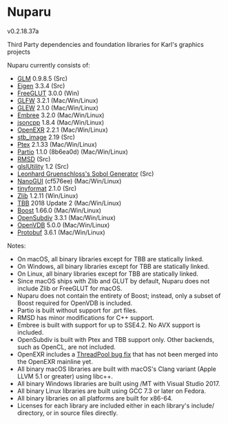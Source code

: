 Nuparu
======

v0.2.18.37a

Third Party dependencies and foundation libraries for Karl's graphics projects

Nuparu currently consists of:

* [GLM](http://glm.g-truc.net) 0.9.8.5 (Src)
* [Eigen](http://eigen.tuxfamily.org/) 3.3.4 (Src)
* [FreeGLUT](http://freeglut.sourceforge.net) 3.0.0 (Win)
* [GLFW](http://www.glfw.org) 3.2.1 (Mac/Win/Linux)
* [GLEW](https://github.com/nigels-com/glew) 2.1.0 (Mac/Win/Linux)
* [Embree](https://embree.github.io) 3.2.0 (Mac/Win/Linux)
* [jsoncpp](https://github.com/open-source-parsers/jsoncpp) 1.8.4 (Mac/Win/Linux)
* [OpenEXR](http://www.openexr.com) 2.2.1 (Mac/Win/Linux)
* [stb_image](https://github.com/nothings/stb) 2.19 (Src)
* [Ptex](http://ptex.us) 2.1.33 (Mac/Win/Linux)
* [Partio](https://www.disneyanimation.com/technology/partio.html) 1.1.0 (8b6ea0d) (Mac/Win/Linux)
* [RMSD](http://boscoh.com/code/) (Src)
* [glslUtility](https://github.com/CIS565-Fall-2012/Project0-Cuda-Checker/blob/master/HW0_MAC/src/glslUtility.cpp) 1.2 (Src)
* [Leonhard Gruenschloss's Sobol Generator](http://gruenschloss.org) (Src)
* [NanoGUI](https://github.com/wjakob/nanogui) (cf576ee) (Mac/Win/Linux)
* [tinyformat](https://github.com/c42f/tinyformat) 2.1.0 (Src)
* [Zlib](https://www.zlib.net) 1.2.11 (Win/Linux)
* [TBB](https://www.threadingbuildingblocks.org/) 2018 Update 2 (Mac/Win/Linux)
* [Boost](http://www.boost.org) 1.66.0 (Mac/Win/Linux)
* [OpenSubdiv](http://graphics.pixar.com/opensubdiv/docs/intro.html)  3.3.1 (Mac/Win/Linux)
* [OpenVDB](http://www.openvdb.org/) 5.0.0 (Mac/Win/Linux)
* [Protobuf](https://developers.google.com/protocol-buffers/) 3.6.1 (Mac/Win/Linux)

Notes:

* On macOS, all binary libraries except for TBB are statically linked.
* On Windows, all binary libraries except for TBB are statically linked.
* On Linux, all binary libraries except for TBB are statically linked.
* Since macOS ships with Zlib and GLUT by default, Nuparu does not include Zlib or FreeGLUT for macOS.
* Nuparu does not contain the entirety of Boost; instead, only a subset of Boost required for OpenVDB is included.
* Partio is built without support for .prt files.
* RMSD has minor modifications for C++ support.
* Embree is built with support for up to SSE4.2. No AVX support is included.
* OpenSubdiv is built with Ptex and TBB support only. Other backends, such as OpenCL, are not included.
* OpenEXR includes a [ThreadPool bug fix](https://github.com/openexr/openexr/pull/170/commits/51046a110296a5c95b5c52ce6d9798f6fc9884d3) that has not been merged into the OpenEXR mainline yet.
* All binary macOS libraries are built with macOS's Clang variant (Apple LLVM 5.1 or greater) using libc++.
* All binary Windows libraries are built using /MT with Visual Studio 2017.
* All binary Linux libraries are built using GCC 7.3 or later on Fedora.
* All binary libraries on all platforms are built for x86-64.
* Licenses for each library are included either in each library's include/ directory, or in source files directly.
